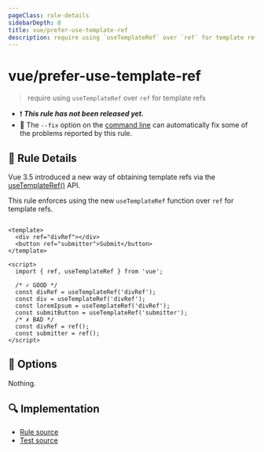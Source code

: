 ```yaml
---
pageClass: rule-details
sidebarDepth: 0
title: vue/prefer-use-template-ref
description: require using `useTemplateRef` over `ref` for template refs
---
```


# vue/prefer-use-template-ref

> require using `useTemplateRef` over `ref` for template refs

- :exclamation: <badge text="This rule has not been released yet." vertical="middle" type="error"> _**This rule has not been released yet.**_ </badge>
- :wrench: The `--fix` option on the [command line](https://eslint.org/docs/user-guide/command-line-interface#fixing-problems) can automatically fix some of the problems reported by this rule.

## :book: Rule Details

Vue 3.5 introduced a new way of obtaining template refs via
the [useTemplateRef()](https://vuejs.org/guide/essentials/template-refs.html#accessing-the-refs) API.

This rule enforces using the new `useTemplateRef` function over `ref` for template refs.

<eslint-code-block fix :rules="{'vue/prefer-use-template-ref': ['error']}">

```vue

<template>
  <div ref="divRef"></div>
  <button ref="submitter">Submit</button>
</template>

<script>
  import { ref, useTemplateRef } from 'vue';

  /* ✓ GOOD */
  const divRef = useTemplateRef('divRef');
  const div = useTemplateRef('divRef');
  const loremIpsum = useTemplateRef('divRef');
  const submitButton = useTemplateRef('submitter');
  /* ✗ BAD */
  const divRef = ref();
  const submitter = ref();
</script>
```

</eslint-code-block>

## :wrench: Options

Nothing.

## :mag: Implementation

- [Rule source](https://github.com/vuejs/eslint-plugin-vue/blob/master/lib/rules/prefer-use-template-ref.js)
- [Test source](https://github.com/vuejs/eslint-plugin-vue/blob/master/tests/lib/rules/prefer-use-template-ref.js)
